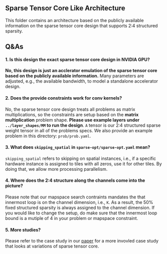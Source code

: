 Sparse Tensor Core Like Architecture
----------------------------
This folder contains an architecture based on the publicly available information on the sparse tensor core design that supports 2:4 structured sparsity.


Q&As
----------------------------
#### 1. Is this design the exact sparse tensor core design in NVIDIA GPU?

  **No, this design is just an acclerator emulation of the sparse tensor core based on the publicly available information.** Many parameters are adjusted, e.g., the available bandwidth, to model a standalone accelerator design. 

#### 2. Does the provide constraints work for conv kernels?

  No, the sparse tensor core design treats all problems as matrix multiplications, so the constraints are setup based on the **matrix multiplication** problem shape. **Please use example layers under `../layer_shapes/MM` to run the design**. `A` tensor is our 2:4 structured sparse weight tensor in all of the problems specs. We also provide an example problem in this directory: `prob/prob.yaml`.

#### 3. What does `skipping_spatial` in `sparse-opt/sparse-opt.yaml` mean?

  `skipping_spatial` refers to skipping on spatial instances, i.e., if a specific hardware instance is assigned to tiles with all zeros, use it for other tiles.
By doing that, we allow more processing parallelism.

#### 4. Where does the 2:4 structure along the channels come into the picture?

  Please note that our mapspace search contraints mandates the that innermost loop is on the channel dimension, i.e., `K`.
As a result, the 50% fixed structured sparsity is always assigned to the channel dimension. If you would like to change the setup, do make sure that 
the innermost loop bound is a mutiple of 4 in your problem or mapspace constraint.

#### 5. More studies?

  Please refer to the case study in our [paper](https://arxiv.org/pdf/2205.05826.pdf) for a more invovled case study that looks at variations of sparse tensor core.

